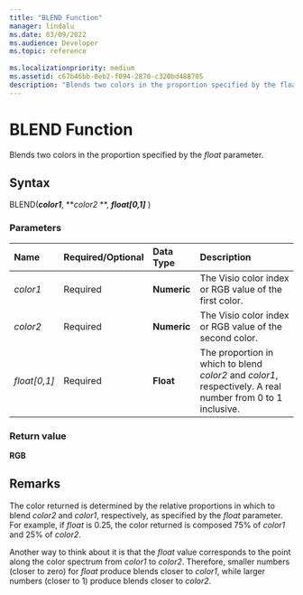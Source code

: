 ```yaml
---
title: "BLEND Function" 
manager: lindalu
ms.date: 03/09/2022
ms.audience: Developer
ms.topic: reference
 
ms.localizationpriority: medium
ms.assetid: c67b46bb-0eb2-f094-2870-c320bd488705
description: "Blends two colors in the proportion specified by the float parameter."
---
```


# BLEND Function

Blends two colors in the proportion specified by the _float_ parameter.
  
## Syntax

BLEND(***color1***, **_color2_ **, ***float[0,1]*** )
  
### Parameters

|**Name**|**Required/Optional**|**Data Type**|**Description**|
|:-----|:-----|:-----|:-----|
| _color1_ <br/> |Required  <br/> |**Numeric** <br/> |The Visio color index or RGB value of the first color. |
| _color2_ <br/> |Required  <br/> |**Numeric** <br/> |The Visio color index or RGB value of the second color. |
| _float[0,1]_ <br/> |Required  <br/> |**Float** <br/> |The proportion in which to blend _color2_ and _color1_, respectively. A real number from 0 to 1 inclusive. |

### Return value

 **RGB**
  
## Remarks

The color returned is determined by the relative proportions in which to blend _color2_ and _color1_, respectively, as specified by the _float_ parameter. For example, if _float_ is 0.25, the color returned is composed 75% of _color1_ and 25% of _color2_.
  
Another way to think about it is that the _float_ value corresponds to the point along the color spectrum from _color1_ to _color2_. Therefore, smaller numbers (closer to zero) for _float_ produce blends closer to _color1_, while larger numbers (closer to 1) produce blends closer to _color2_.
  